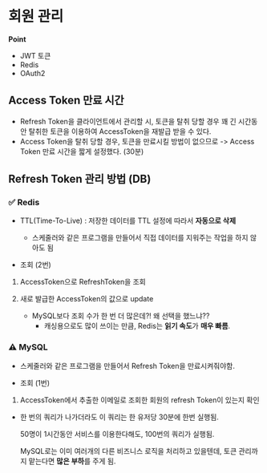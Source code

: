 # 회원 관리
**Point**
- JWT 토큰
- Redis
- OAuth2

## Access Token 만료 시간
- Refresh Token을 클라이언트에서 관리할 시, 토큰을 탈취 당할 경우 꽤 긴 시간동안 탈취한 토큰을 이용하여 AccessToken을 재발급 받을 수 있다.
- Access Token을 탈취 당할 경우, 토큰을 만료시킬 방법이 없으므로 -> Access Token 만료 시간을 짧게 설정했다. (30분)

## Refresh Token 관리 방법 (DB)
### ✅ Redis 
- TTL(Time-To-Live) : 저장한 데이터를 TTL 설정에 따라서 **자동으로 삭제**
  - 스케줄러와 같은 프로그램을 만들어서 직접 데이터를 지워주는 작업을 하지 않아도 됨
    
- 조회 (2번)
1) AccessToken으로 RefreshToken을 조회
2) 새로 발급한 AccessToken의 값으로 update

    - MySQL보다 조회 수가 한 번 더 많은데?! 왜 선택을 했느냐??
      - 캐싱용으로도 많이 쓰이는 만큼, Redis는 **읽기 속도**가 **매우 빠름**.
      
### ⚠️ MySQL
- 스케줄러와 같은 프로그램을 만들어서 Refresh Token을 만료시켜줘야함.

- 조회 (1번)
1) AccessToken에서 추출한 이메일로 조회한 회원의 refresh Token이 있는지 확인

  - 한 번의 쿼리가 나가더라도 이 쿼리는 한 유저당 30분에 한번 실행됨.

    50명이 1시간동안 서비스를 이용한다해도, 100번의 쿼리가 실행됨.

    MySQL로는 이미 여러개의 다른 비즈니스 로직을 처리하고 있을텐데, 토큰 관리까지 맡는다면 **많은 부하**를 주게 됨.
